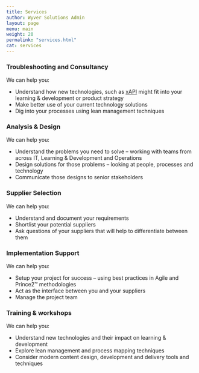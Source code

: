```yaml
---
title: Services
author: Wyver Solutions Admin
layout: page
menu: main
weight: 20
permalink: "services.html"
cat: services
---
```

<div class="section-icon"><span class="fa fa-ambulance"></span></div>

### Troubleshooting and Consultancy

We can help you:

+ Understand how new technologies, such as [xAPI](/services/xapi) might fit into your learning &amp; development or product strategy
+ Make better use of your current technology solutions
+ Dig into your processes using lean management techniques

<div class="section-icon"><span class="fa fa-pencil-square-o"></span></div>

### Analysis &amp; Design

We can help you:

+ Understand the problems you need to solve &ndash; working with teams from across IT, Learning &amp; Development and Operations
+ Design solutions for those problems &ndash; looking at people, processes and technology
+ Communicate those designs to senior stakeholders

<div class="section-icon"><span class="fa fa-search"></span></div>

### Supplier Selection

We can help you:

+ Understand and document your requirements
+ Shortlist your potential suppliers
+ Ask questions of your suppliers that will help to differentiate between them

<div class="section-icon"><span class="fa fa-gears"></span></div>

### Implementation Support

We can help you:

+ Setup your project for success &ndash; using best practices in Agile and Prince2&trade; methodologies
+ Act as the interface between you and your suppliers
+ Manage the project team

<div class="section-icon"><span class="fa fa-group"></span></div>

### Training &amp; workshops

We can help you:

+ Understand new technologies and their impact on learning &amp; development
+ Explore lean management and process mapping techniques
+ Consider modern content design, development and delivery tools and techniques
